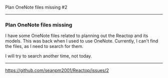 Plan OneNote files missing #2

***

### Plan OneNote files missing

I have some OneNote files related to planning out the Reactop and its models. This was back when I used to use OneNote. Currently, I can't find the files, as I need to search for them.

I will try to search another time, not today.

***

https://github.com/seanpm2001/Reactop/issues/2

